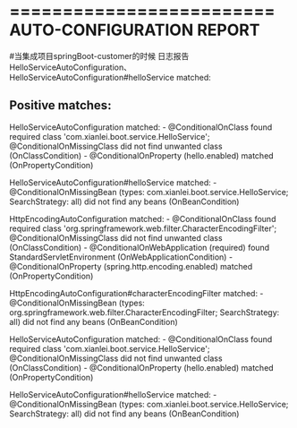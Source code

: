 =========================
AUTO-CONFIGURATION REPORT
=========================
#当集成项目springBoot-customer的时候
日志报告HelloServiceAutoConfiguration、HelloServiceAutoConfiguration#helloService matched:

Positive matches:
-----------------
 
   HelloServiceAutoConfiguration matched:
      - @ConditionalOnClass found required class 'com.xianlei.boot.service.HelloService'; @ConditionalOnMissingClass did not find unwanted class (OnClassCondition)
      - @ConditionalOnProperty (hello.enabled) matched (OnPropertyCondition)

   HelloServiceAutoConfiguration#helloService matched:
      - @ConditionalOnMissingBean (types: com.xianlei.boot.service.HelloService; SearchStrategy: all) did not find any beans (OnBeanCondition)

   HttpEncodingAutoConfiguration matched:
      - @ConditionalOnClass found required class 'org.springframework.web.filter.CharacterEncodingFilter'; @ConditionalOnMissingClass did not find unwanted class (OnClassCondition)
      - @ConditionalOnWebApplication (required) found StandardServletEnvironment (OnWebApplicationCondition)
      - @ConditionalOnProperty (spring.http.encoding.enabled) matched (OnPropertyCondition)

   HttpEncodingAutoConfiguration#characterEncodingFilter matched:
      - @ConditionalOnMissingBean (types: org.springframework.web.filter.CharacterEncodingFilter; SearchStrategy: all) did not find any beans (OnBeanCondition)




HelloServiceAutoConfiguration matched:
      - @ConditionalOnClass found required class 'com.xianlei.boot.service.HelloService'; @ConditionalOnMissingClass did not find unwanted class (OnClassCondition)
      - @ConditionalOnProperty (hello.enabled) matched (OnPropertyCondition)

   HelloServiceAutoConfiguration#helloService matched:
      - @ConditionalOnMissingBean (types: com.xianlei.boot.service.HelloService; SearchStrategy: all) did not find any beans (OnBeanCondition)

      
      
   